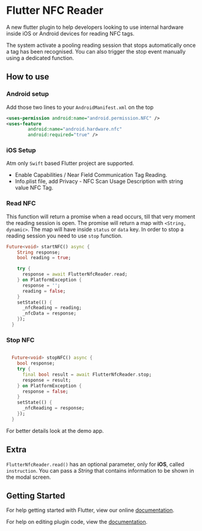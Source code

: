 # Flutter NFC Reader

A new flutter plugin to help developers looking to use internal hardware inside iOS or Android devices for reading NFC tags.

The system activate a pooling reading session that stops automatically once a tag has been recognised.
You can also trigger the stop event manually using a dedicated function.

## How to use

### Android setup

Add those two lines to your `AndroidManifest.xml` on the top

```xml
<uses-permission android:name="android.permission.NFC" />
<uses-feature
        android:name="android.hardware.nfc"
        android:required="true" />
```

### iOS Setup

Atm only `Swift` based Flutter project are supported.

- Enable Capabilities / Near Field Communication Tag Reading. 
- Info.plist file, add Privacy - NFC Scan Usage Description with string value NFC Tag.


### Read NFC

This function will return a promise when a read occurs, till that very moment the reading session is open.
The promise will return a map with `<String, dynamic>`.
The map will have inside `status` or `data` key.
In order to stop a reading session you need to use `stop` function.

```dart
Future<void> startNFC() async {
    String response;
    bool reading = true;

    try {
      response = await FlutterNfcReader.read;
    } on PlatformException {
      response = '';
      reading = false;
    }
    setState(() {
      _nfcReading = reading;
      _nfcData = response;
    });
  }
```

### Stop NFC
```dart

  Future<void> stopNFC() async {
    bool response;
    try {
      final bool result = await FlutterNfcReader.stop;
      response = result;
    } on PlatformException {
      response = false;
    }
    setState(() {
      _nfcReading = response;
    });
  }
```

For better details look at the demo app.

## Extra

`FlutterNfcReader.read()` has an optional parameter, only for **iOS**, called `instruction`.
You can pass a _String_ that contains information to be shown in the modal screen.

## Getting Started

For help getting started with Flutter, view our online
[documentation](https://flutter.io/).

For help on editing plugin code, view the [documentation](https://flutter.io/developing-packages/#edit-plugin-package).

